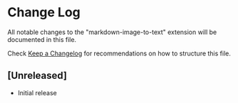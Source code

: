# Change Log

All notable changes to the "markdown-image-to-text" extension will be documented in this file.

Check [Keep a Changelog](http://keepachangelog.com/) for recommendations on how to structure this file.

## [Unreleased]

- Initial release